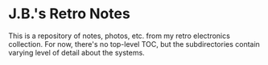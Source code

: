 # J.B.'s Retro Notes

This is a repository of notes, photos, etc. from my retro electronics collection.  For now, there's no top-level TOC, but the subdirectories contain varying level of detail about the systems.